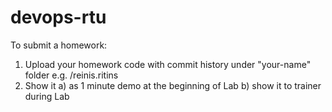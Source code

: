 # devops-rtu

To submit a homework:
  1) Upload your homework code with commit history under "your-name" folder
  e.g. /reinis.ritins
  2) Show it
	a) as 1 minute demo at the beginning of Lab
	b) show it to trainer during Lab
